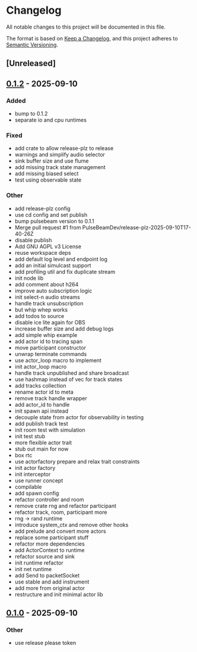 # Changelog

All notable changes to this project will be documented in this file.

The format is based on [Keep a Changelog](https://keepachangelog.com/en/1.0.0/),
and this project adheres to [Semantic Versioning](https://semver.org/spec/v2.0.0.html).

## [Unreleased]

## [0.1.2](https://github.com/PulseBeamDev/pulsebeam/releases/tag/pulsebeam-v0.1.2) - 2025-09-10

### Added

- bump to 0.1.2
- separate io and cpu runtimes

### Fixed

- add crate to allow release-plz to release
- warnings and simplify audio selector
- sink buffer size and use flume
- add missing track state management
- add missing biased select
- test using observable state

### Other

- add release-plz config
- use cd config and set publish
- bump pulsebeam version to 0.1.1
- Merge pull request #1 from PulseBeamDev/release-plz-2025-09-10T17-40-26Z
- disable publish
- Add GNU AGPL v3 License
- reuse workspace deps
- add default log level and endpoint log
- add an initial simulcast support
- add profiling util and fix duplicate stream
- init node lib
- add comment about h264
- improve auto subscription logic
- init select-n audio streams
- handle track unsubscription
- but whip whep works
- add todos to source
- disable ice lite again for OBS
- increase buffer size and add debug logs
- add simple whip example
- add actor id to tracing span
- move participant constructor
- unwrap terminate commands
- use actor_loop macro to implement
- init actor_loop macro
- handle track unpublished and share broadcast
- use hashmap instead of vec for track states
- add tracks collection
- rename actor id to meta
- remove track handle wrapper
- add actor_id to handle
- init spawn api instead
- decouple state from actor for observability in testing
- add publish track test
- init room test with simulation
- init test stub
- more flexible actor trait
- stub out main for now
- box rtc
- use actorfactory prepare and relax trait constraints
- init actor factory
- init interceptor
- use runner concept
- compilable
- add spawn config
- refactor controller and room
- remove crate rng and refactor participant
- refactor track, room, participant more
- rng -> rand runtime
- introduce system_ctx and remove other hooks
- add prelude and convert more actors
- replace some participant stuff
- refactor more dependencies
- add ActorContext to runtime
- refactor source and sink
- init runtime refactor
- init net runtime
- add Send to packetSocket
- use stable and add instrument
- add more from original actor
- restructure and init minimal actor lib

## [0.1.0](https://github.com/PulseBeamDev/pulsebeam/releases/tag/pulsebeam-v0.1.0) - 2025-09-10

### Other

- use release please token

